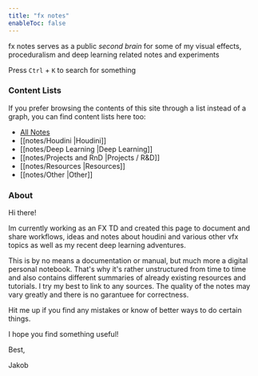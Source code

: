 ```yaml
---
title: "fx notes"
enableToc: false
---
```


fx notes serves as a public *second brain* for some of my visual effects, proceduralism and deep learning related notes and experiments

Press `Ctrl` + `K` to search for something 

### Content Lists
If you prefer browsing the contents of this site through a list instead of a graph, you can find content lists here too:

- [All Notes](/notes)
- [[notes/Houdini |Houdini]]
- [[notes/Deep Learning |Deep Learning]]
- [[notes/Projects and RnD |Projects / R&D]]
- [[notes/Resources |Resources]]
- [[notes/Other |Other]]


### About

Hi there!

Im currently working as an FX TD and created this page to document and share workflows, ideas and notes about houdini and various other vfx topics as well as my recent deep learning adventures. 

This is by no means a documentation or manual, but much more a digital personal notebook. That's why it's rather unstructured from time to time and also contains different summaries of already existing resources and tutorials. I try my best to link to any sources. The quality of the notes may vary greatly and there is no garantuee for correctness.

Hit me up if you find any mistakes or know of better ways to do certain things.

I hope you find something useful!

Best,

Jakob
